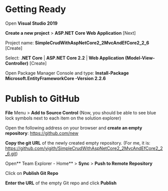 # Getting Ready
Open **Visual Studio 2019**

**Create a new project** > **ASP.NET Core Web Application** [Next]

Project name: **SimpleCrudWithAspNetCore2_2MvcAndEfCore2_2_6** [Create]

Select: **.NET Core** | **ASP.NET Core 2.2** | **Web Application (Model-View-Controller)** [Create]

Open Package Manager Console and type:
**Install-Package Microsoft.EntityFrameworkCore -Version 2.2.6**

# Publish to GitHub
**File** Menu > **Add to Source Control**
(Now, you should be able to see blue lock symbols next to each item on the solution explorer)

Open the following address on your browser and **create an empty repository**:
https://github.com/new

**Copy the git URL** of the newly created empty repository.
(For me, it is: https://github.com/yigith/SimpleCrudWithAspNetCore2_2MvcAndEfCore2_2_6.git)

Open** Team Explorer - Home** > **Sync** > **Push to Remote Repository**

Click on **Publish Git Repo**

**Enter the URL** of the empty Git repo and click **Publish**


